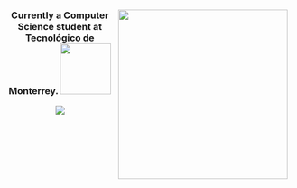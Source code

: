 
<h3 align="center"><img align="right" height="300" src="https://24.media.tumblr.com/a9741dfcd7a1db4811994482fa018c09/tumblr_mm93xfMsdv1rxq1z0o1_500.gif"> Currently a Computer Science student at Tecnológico de Monterrey. <img height="90" src="https://media.tenor.com/lKiSQQGszwYAAAAj/creucat-creu.gif"> </h3>


<p align="center">
  <a href="https://github.com/anuraghazra/github-readme-stats">
    <img src="https://github-readme-stats.vercel.app/api/top-langs/?username=bashlui&size_weight=0.5&count_weight=0.5&theme=chartreuse-dark&title_color=ffffff">
  </a>
</p>


